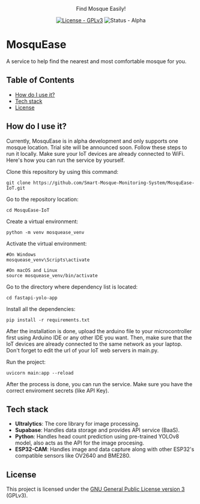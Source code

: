<p align="center">
  Find Mosque Easily!<p>
  </p>
<p align="center">
  <a href ="https://www.gnu.org/licenses/gpl-3.0"><img src="https://img.shields.io/badge/License-GPLv3-blue.svg" alt="License - GPLv3"></a>
  <img src="https://img.shields.io/badge/status-alpha-orange" alt="Status - Alpha"></a>
</p>

# MosquEase
A service to help find the nearest and most comfortable mosque for you.

## Table of Contents
- [How do I use it?](#howtouse)
- [Tech stack](#techstack)
- [License](#license)

## How do I use it?
<a name="howtouse"></a>
Currently, MosquEase is in alpha development and only supports one mosque location. Trial site will be announced soon. Follow these steps to run it locally.
Make sure your IoT devices are already connected to WiFi. Here's how you can run the service by yourself.

Clone this repository by using this command:

    git clone https://github.com/Smart-Mosque-Monitoring-System/MosquEase-IoT.git

Go to the repository location:

    cd MosquEase-IoT

Create a virtual environment:

    python -m venv mosquease_venv

Activate the virtual environment:

    #On Windows
    mosquease_venv\Scripts\activate

    #On macOS and Linux
    source mosquease_venv/bin/activate

Go to the directory where dependency list is located:

    cd fastapi-yolo-app

Install all the dependencies:

    pip install -r requirements.txt

After the installation is done, upload the arduino file to your microcontroller first using Arduino IDE or any other IDE you want.
Then, make sure that the IoT devices are already connected to the same network as your laptop.
Don't forget to edit the url of your IoT web servers in main.py.

Run the project:

    uvicorn main:app --reload

After the process is done, you can run the service. Make sure you have the correct enviroment secrets (like API Key).

## Tech stack
<a name="techstack"></a>
- **Ultralytics**: The core library for image processing.
- **Supabase**: Handles data storage and provides API service (BaaS).
- **Python**: Handles head count prediction using pre-trained YOLOv8 model, also acts as the API for the image procesing.
- **ESP32-CAM**: Handles image and data capture along with other ESP32's compatible sensors like OV2640 and BME280.

## License
<a name="license"></a>
This project is licensed under the [GNU General Public License version 3](https://www.gnu.org/licenses/gpl-3.0) (GPLv3).